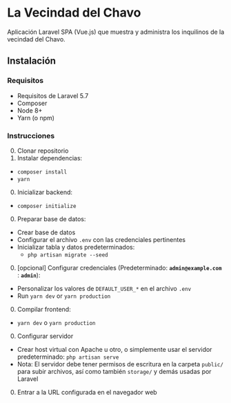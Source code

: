 # La Vecindad del Chavo

Aplicación Laravel SPA (Vue.js) que muestra y administra los inquilinos de la vecindad del Chavo.


## Instalación

### Requisitos

- Requisitos de Laravel 5.7
- Composer
- Node 8+
- Yarn (o npm)

### Instrucciones

0. Clonar repositorio
0. Instalar dependencias:
  - `composer install`
  - `yarn`
0. Inicializar backend:
  - `composer initialize`
0. Preparar base de datos:
  - Crear base de datos
  - Configurar el archivo `.env` con las credenciales pertinentes
  - Inicializar tabla y datos predeterminados:
    - `php artisan migrate --seed`
0. [opcional] Configurar credenciales (Predeterminado: **`admin@example.com`** : **`admin`**):
  - Personalizar los valores de `DEFAULT_USER_*` en el archivo `.env`
- Run `yarn dev` or `yarn production`
0. Compilar frontend:
  - `yarn dev` o `yarn production`
0. Configurar servidor
  - Crear host virtual con Apache u otro, o simplemente usar el servidor predeterminado: `php artisan serve`
  - Nota: El servidor debe tener permisos de escritura en la carpeta `public/` para subir archivos, así como también `storage/` y demás usadas por Laravel
0. Entrar a la URL configurada en el navegador web
